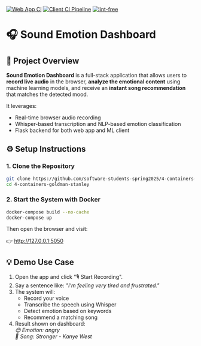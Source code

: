 [![Web App CI](https://github.com/software-students-spring2025/4-containers-goldman-stanley/actions/workflows/webci.yml/badge.svg)](https://github.com/software-students-spring2025/4-containers-goldman-stanley/actions/workflows/webci.yml)
[![Client CI Pipeline](https://github.com/software-students-spring2025/4-containers-goldman-stanley/actions/workflows/client-ci.yml/badge.svg)](https://github.com/software-students-spring2025/4-containers-goldman-stanley/actions/workflows/client-ci.yml)
[![lint-free](https://github.com/software-students-spring2025/4-containers-goldman-stanley/actions/workflows/lint.yml/badge.svg)](https://github.com/software-students-spring2025/4-containers-goldman-stanley/actions/workflows/lint.yml)

# 🎧 Sound Emotion Dashboard

## 🌟 Project Overview

**Sound Emotion Dashboard** is a full-stack application that allows users to **record live audio** in the browser, **analyze the emotional content** using machine learning models, and receive an **instant song recommendation** that matches the detected mood.

It leverages:

- Real-time browser audio recording  
- Whisper-based transcription and NLP-based emotion classification  
- Flask backend for both web app and ML client  

## ⚙️ Setup Instructions

### 1. Clone the Repository

```bash
git clone https://github.com/software-students-spring2025/4-containers-goldman-stanley.git
cd 4-containers-goldman-stanley
```


### 2. Start the System with Docker

```bash
docker-compose build --no-cache
docker-compose up  
```

Then open the browser and visit:

👉 http://127.0.0.1:5050

## 💡 Demo Use Case

1. Open the app and click "🎙 Start Recording".
2. Say a sentence like: _"I'm feeling very tired and frustrated."_
3. The system will:
   - Record your voice
   - Transcribe the speech using Whisper
   - Detect emotion based on keywords
   - Recommend a matching song
4. Result shown on dashboard:  
   _😊 Emotion: angry_  
   _🎵 Song: Stronger - Kanye West_

